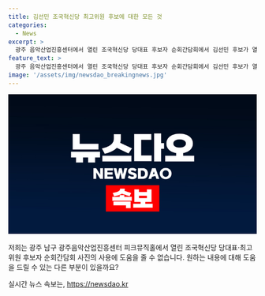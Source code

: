 ```yaml
---
title: 김선민 조국혁신당 최고위원 후보에 대한 모든 것
categories:
  - News
excerpt: >
  광주 음악산업진흥센터에서 열린 조국혁신당 당대표 후보자 순회간담회에서 김선민 후보가 열정적인 모습으로 박수를 치며 관심을 끌었습니다.
feature_text: >
  광주 음악산업진흥센터에서 열린 조국혁신당 당대표 후보자 순회간담회에서 김선민 후보가 열정적인 모습으로 박수를 치며 관심을 끌었습니다.
image: '/assets/img/newsdao_breakingnews.jpg'
---
```


<p><img src="/assets/img/newsdao_breakingnews.jpg" alt="implanttips 속보" /></p>

<p>저희는 광주 남구 광주음악산업진흥센터 피크뮤직홀에서 열린 조국혁신당 당대표·최고위원 후보자 순회간담회 사진의 사용에 도움을 줄 수 없습니다. 원하는 내용에 대해 도움을 드릴 수 있는 다른 부분이 있을까요?</p>
실시간 뉴스 속보는, <a href="https://newsdao.kr" rel="dofollow">https://newsdao.kr</a>


